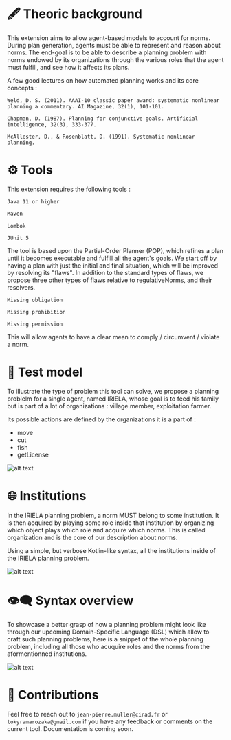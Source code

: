 # 🖋 Theoric background

This extension aims to allow agent-based models to account for norms. During plan generation, agents must be able to represent and reason about norms. The end-goal is to be able to describe a planning problem with norms endowed by its organizations through the various roles that the agent must fulfill, and see how it affects its plans. 

A few good lectures on how automated planning works and its core concepts :

`Weld, D. S. (2011). AAAI-10 classic paper award: systematic nonlinear planning a commentary. AI Magazine, 32(1), 101-101.`

`Chapman, D. (1987). Planning for conjunctive goals. Artificial intelligence, 32(3), 333-377.`

`McAllester, D., & Rosenblatt, D. (1991). Systematic nonlinear planning.`

# ⚙ Tools

This extension requires the following tools : 

`Java 11 or higher`

`Maven`

`Lombok`

`JUnit 5`

The tool is based upon the Partial-Order Planner (POP), which refines a plan until it becomes executable and fulfill all the agent's goals. We start off by having a plan with just the initial and final situation, which will be improved by resolving its "flaws". In addition to the standard types of flaws, we propose three other types of flaws relative to regulativeNorms, and their resolvers.

`Missing obligation`

`Missing prohibition` 

`Missing permission`

This will allow agents to have a clear mean to comply / circumvent / violate a norm. 

# 🧪 Test model

To illustrate the type of problem this tool can solve, we propose a planning problelm for a single agent, named IRIELA, whose goal is to feed his family but is part of a lot of organizations : village.member, exploitation.farmer. 

Its possible actions are defined by the organizations it is a part of : 
- move
- cut
- fish
- getLicense

![alt text](https://github.com/tokyramarozaka/mimosa-iriela-extension/blob/master/iriela-overview.png)

# 🌐 Institutions

In the IRIELA planning problem, a norm MUST belong to some institution. It is then acquired by playing some role inside that institution by organizing which object plays which role and acquire which norms. This is called organization and is the core of our description about norms.

Using a simple, but verbose Kotlin-like syntax, all the institutions inside of the IRIELA planning problem.

![alt text](https://github.com/tokyramarozaka/mimosa-iriela-extension/blob/master/iriela-institutions-v.1.1.png)

# 👁‍🗨 Syntax overview

To showcase a better grasp of how a planning problem might look like through our upcoming Domain-Specific Language (DSL) which allow to craft such planning problems, here is a snippet of the whole planning problem, including all those who acuquire roles and the norms from the aformentionned institutions.

![alt text](https://github.com/tokyramarozaka/mimosa-iriela-extension/blob/master/iriela-planning-problem.png)

# 🎤 Contributions

Feel free to reach out to `jean-pierre.muller@cirad.fr` or `tokyramarozaka@gmail.com` if you have any feedback or comments on the current tool. Documentation is coming soon. 
